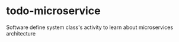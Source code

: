 # todo-microservice
Software define system class's activity to learn about microservices architecture
